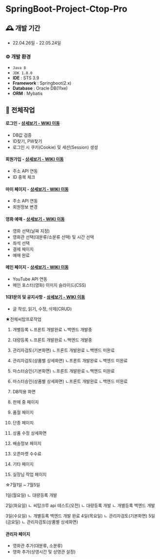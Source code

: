 # SpringBoot-Project-Ctop-Pro

## 🕰️ 개발 기간
* 22.04.26일 - 22.05.24일

### ⚙️ 개발 환경
- `Java 8`
- `JDK 1.8.0`
- **IDE** : STS 3.9
- **Framework** : Springboot(2.x)
- **Database** : Oracle DB(11xe)
- **ORM** : Mybatis

## 📌 전체작업
#### 로그인 - <a href="[https://](http://192.168.0.108/product/update2)" >상세보기 - WIKI 이동</a>
- DB값 검증
- ID찾기, PW찾기
- 로그인 시 쿠키(Cookie) 및 세션(Session) 생성
#### 회원가입 - <a href="https://github.com/chaehyuenwoo/SpringBoot-Project-MEGABOX/wiki/%EC%A3%BC%EC%9A%94-%EA%B8%B0%EB%8A%A5-%EC%86%8C%EA%B0%9C(Member)" >상세보기 - WIKI 이동</a>
- 주소 API 연동
- ID 중복 체크
#### 마이 페이지 - <a href="https://github.com/chaehyuenwoo/SpringBoot-Project-MEGABOX/wiki/%EC%A3%BC%EC%9A%94-%EA%B8%B0%EB%8A%A5-%EC%86%8C%EA%B0%9C(Member)" >상세보기 - WIKI 이동</a>
- 주소 API 연동
- 회원정보 변경

#### 영화 예매 - <a href="https://github.com/chaehyuenwoo/SpringBoot-Project-MEGABOX/wiki/%EC%A3%BC%EC%9A%94-%EA%B8%B0%EB%8A%A5-%EC%86%8C%EA%B0%9C(%EC%98%81%ED%99%94-%EC%98%88%EB%A7%A4)" >상세보기 - WIKI 이동</a>
- 영화 선택(날짜 지정)
- 영화관 선택(대분류/소분류 선택) 및 시간 선택
- 좌석 선택
- 결제 페이지
- 예매 완료
#### 메인 페이지 - <a href="https://github.com/chaehyuenwoo/SpringBoot-Project-MEGABOX/wiki/%EC%A3%BC%EC%9A%94-%EA%B8%B0%EB%8A%A5-%EC%86%8C%EA%B0%9C(%EB%A9%94%EC%9D%B8-Page)" >상세보기 - WIKI 이동</a>
- YouTube API 연동
- 메인 포스터(영화) 이미지 슬라이드(CSS)
#### 1대1문의 및 공지사항 - <a href="" >상세보기 - WIKI 이동</a> 
- 글 작성, 읽기, 수정, 삭제(CRUD)

★전체씨탑프로작업

1. 개별등록
   ㄴ프론트 개발완료
   ㄴ백엔드 개발중

2. 대량등록
   ㄴ프론트 개발완료
   ㄴ백엔드 개발중

3. 관리자검토(기본화면)
   ㄴ프론트 개발완료
   ㄴ백엔드 미완료

4. 관리자검토(상품별 상세화면)
   ㄴ프론트 개발완료
   ㄴ백엔드 미완료

5. 마스터승인(기본화면)
   ㄴ프론트 개발완료
   ㄴ백엔드 미완료

6. 마스터승인(상품별 상세화면)
   ㄴ프론트 개발완료
   ㄴ백엔드 미완료

7. DB적용 화면
8. 판매 중 페이지
9. 품절 페이지
10. 단종 페이지
11. 상품 수정 상세화면
12. 배송정보 페이지
13. 오픈마켓 수수료
14. 기타 페이지
15. 실장님 작업 페이지

☆7월1일 ~ 7월5일

1일(월요일)
   ㄴ 대량등록 개발

2일(화요일)
   ㄴ 씨탑크루 api 테스트(오전)
   ㄴ 대량등록 개발
   ㄴ 개별등록 백엔드 개발 

3일(수요일)
   ㄴ 개별등록 백엔드 개발 완료
4일(목요일)
   ㄴ 관리자검토(기본화면)
5일(금요일)
   ㄴ 관리자검토(상품별 상세화면)



#### 관리자 페이지 
- 영화관 추가(대분류, 소분류)
- 영화 추가(상영시간 및 상영관 설정)
